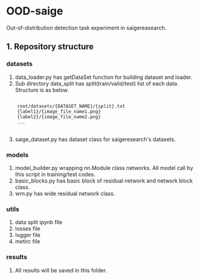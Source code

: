 # OOD-saige
Out-of-distribution detection task experiment in saigereasearch.

## 1. Repository structure
### datasets
1. data_loader.py has getDataSet function for building dataset and loader.
2. Sub directory data_split has split(train/valid/test) list of each data. Structure is as below.
<pre>
<code>
    root/datasets/{DATASET_NAME}/{split}.txt
    {label1}/{image_file_name1.png}
    {label2}/{image_file_name2.png}
    ...
</code>
</pre>
3. saige_dataset.py has dataset class for saigeresearch's datasets.

### models
1. model_builder.py wrapping nn.Module class networks. All model call by this script in training/test codes.
2. basic_blocks.py has basic block of residual network and network block class.
3. wrn.py has wide residual network class.

### utils
1. data split ipynb file
2. losses file
3. logger file
4. metirc file


### results
1. All results will be saved in this folder.
            



